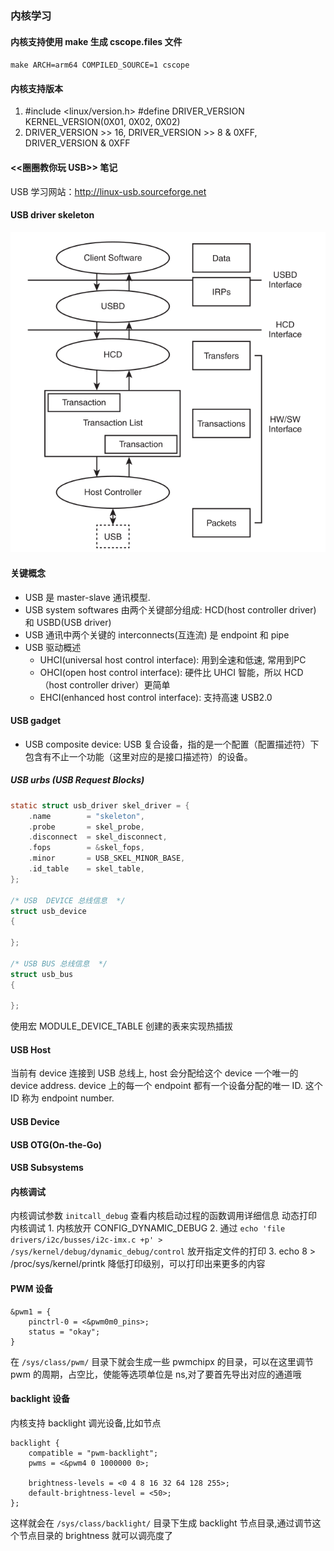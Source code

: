 ### 内核学习

#### 内核支持使用 make 生成 cscope.files 文件
``make ARCH=arm64 COMPILED_SOURCE=1 cscope``

#### 内核支持版本
1. #include <linux/version.h>
#define DRIVER_VERSION			KERNEL_VERSION(0X01, 0X02, 0X02)
2. DRIVER_VERSION >> 16, DRIVER_VERSION >> 8 & 0XFF, DRIVER_VERSION & 0XFF

#### <<圈圈教你玩 USB>> 笔记

USB 学习网站：http://linux-usb.sourceforge.net

#### USB driver skeleton
![usb_core](assets/USB_core.png)

#### 关键概念
* USB 是 master-slave 通讯模型.
* USB system softwares 由两个关键部分组成: HCD(host controller driver) 和 USBD(USB driver)
* USB 通讯中两个关键的 interconnects(互连流) 是 endpoint 和 pipe
* USB 驱动概述
	* UHCI(universal host control interface): 用到全速和低速, 常用到PC
	* OHCI(open host control interface): 硬件比 UHCI 智能，所以 HCD（host controller driver）更简单
	* EHCI(enhanced host control interface): 支持高速 USB2.0

#### USB gadget
* USB composite device: USB 复合设备，指的是一个配置（配置描述符）下包含有不止一个功能（这里对应的是接口描述符）的设备。

##### USB urbs (USB Request Blocks)

``` C
static struct usb_driver skel_driver = {
    .name        = "skeleton",
    .probe       = skel_probe,
    .disconnect  = skel_disconnect,
    .fops        = &skel_fops,
    .minor       = USB_SKEL_MINOR_BASE,
    .id_table    = skel_table,
};

/* USB  DEVICE 总线信息  */
struct usb_device
{

};

/* USB BUS 总线信息  */
struct usb_bus
{

};
```
使用宏 MODULE_DEVICE_TABLE 创建的表来实现热插拔

#### USB Host
当前有 device 连接到 USB 总线上, host 会分配给这个 device 一个唯一的 device address.
device 上的每一个 endpoint 都有一个设备分配的唯一 ID. 这个 ID 称为 endpoint number.
#### USB Device

#### USB OTG(On-the-Go)

#### USB Subsystems

#### 内核调试
内核调试参数 ``initcall_debug`` 查看内核启动过程的函数调用详细信息
动态打印内核调试
    1. 内核放开 CONFIG_DYNAMIC_DEBUG
    2. 通过 ``echo 'file drivers/i2c/busses/i2c-imx.c +p' > /sys/kernel/debug/dynamic_debug/control`` 放开指定文件的打印
    3. echo 8 > /proc/sys/kernel/printk 降低打印级别，可以打印出来更多的内容

#### PWM 设备
``` dts
&pwm1 = {
    pinctrl-0 = <&pwm0m0_pins>;
    status = "okay";
}
```

在 ``/sys/class/pwm/`` 目录下就会生成一些 pwmchipx 的目录，可以在这里调节 pwm 的周期，占空比，使能等选项单位是 ns,对了要首先导出对应的通道哦

#### backlight 设备
内核支持 backlight 调光设备,比如节点
``` dts
backlight {
    compatible = "pwm-backlight";
    pwms = <&pwm4 0 1000000 0>;

    brightness-levels = <0 4 8 16 32 64 128 255>;
    default-brightness-level = <50>;
};
```
这样就会在 ``/sys/class/backlight/`` 目录下生成 backlight 节点目录,通过调节这个节点目录的 brightness 就可以调亮度了
